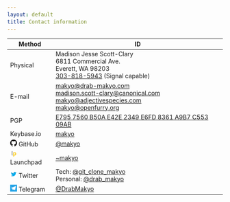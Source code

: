 ```yaml
---
layout: default
title: Contact information
---
```


| Method | ID |
|---|---|
| Physical | Madison Jesse Scott-Clary<br />6811 Commercial Ave.<br />Everett, WA 98203<br />[303-818-5943](tel:+13038185943) (Signal capable) |
| E-mail | [makyo@drab-makyo.com](mailto:makyo@drab-makyo.com)<br />[madison.scott-clary@canonical.com](mailto:madison.scott-clary@canonical.com)<br />[makyo@adjectivespecies.com](mailto:makyo@adjectivespecies.com)<br />[makyo@openfurry.org](mailto:makyo@openfurry.org) |
| PGP | [E795 7560 B50A E42E 2349  E6FD 8361 A9B7 C553 09AB](/pgp) |
| Keybase.io | [makyo](https://keybase.io/makyo) |
| ![GitHub](/assets/gh.png) GitHub | [@makyo](https://github.com/makyo) |
| ![Launchpad](/assets/lp.png) Launchpad | [~makyo](https://launchpad.net/~makyo) |
| ![Twitter](/assets/twitter.png) Twitter | Tech: [@git_clone_makyo](https://twitter.com/git_clone_makyo)<br />Personal: [@drab_makyo](https://twitter.com/drab_makyo) |
| ![Telegram](/assets/telegram.png) Telegram | [@DrabMakyo](https://telegram.me/DrabMakyo) |
